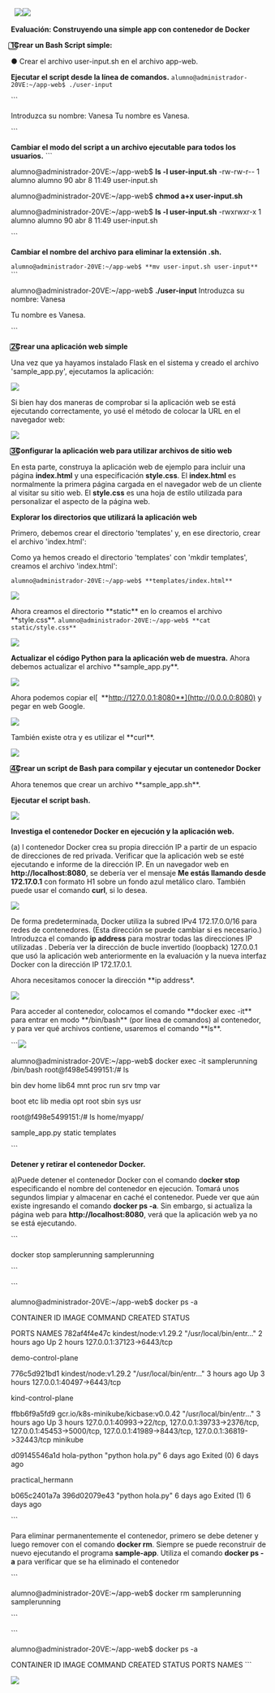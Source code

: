 ﻿` `![](Aspose.Words.a65cfa57-2039-4914-b96f-008138c101ce.001.png)![](Aspose.Words.a65cfa57-2039-4914-b96f-008138c101ce.002.png)

**Evaluación: Construyendo una simple app con contenedor de Docker**

**1**⃣**Crear un Bash Script simple:**

● Crear el archivo user-input.sh en el archivo app-web.

**Ejecutar el script desde la línea de comandos.** ```alumno@administrador-20VE:~/app-web$ ./user-input```

\```

Introduzca su nombre: Vanesa Tu nombre es Vanesa.

\```

**Cambiar el modo del script a un archivo ejecutable para todos los usuarios.** ```

alumno@administrador-20VE:~/app-web$ **ls -l user-input.sh** -rw-rw-r-- 1 alumno alumno 90 abr 8 11:49 user-input.sh

alumno@administrador-20VE:~/app-web$ **chmod a+x user-input.sh**

alumno@administrador-20VE:~/app-web$ **ls -l user-input.sh** -rwxrwxr-x 1 alumno alumno 90 abr 8 11:49 user-input.sh

\```

**Cambiar el nombre del archivo para eliminar la extensión .sh.**

```alumno@administrador-20VE:~/app-web$ **mv user-input.sh user-input**``` ```

alumno@administrador-20VE:~/app-web$ **./user-input** Introduzca su nombre: Vanesa

Tu nombre es Vanesa.

\```

**2**⃣**Crear una aplicación web simple**

Una vez que ya hayamos instalado Flask en el sistema y creado el archivo 'sample\_app.py', ejecutamos la aplicación:

![](Aspose.Words.a65cfa57-2039-4914-b96f-008138c101ce.003.jpeg)

Si bien hay dos maneras de comprobar si la aplicación web se está ejecutando correctamente, yo usé el método de colocar la URL en el navegador web:

![](Aspose.Words.a65cfa57-2039-4914-b96f-008138c101ce.004.png)

**3**⃣**Configurar la aplicación web para utilizar archivos de sitio web**

En esta parte, construya la aplicación web de ejemplo para incluir una página **index.html** y una especificación **style.css**. El **index.html** es normalmente la primera página cargada en el navegador web de un cliente al visitar su sitio web. El **style.css** es una hoja de estilo utilizada para personalizar el aspecto de la página web.

**Explorar los directorios que utilizará la aplicación web**

Primero, debemos crear el directorio 'templates' y, en ese directorio, crear el archivo 'index.html':

Como ya hemos creado el directorio 'templates' con 'mkdir templates', creamos el archivo 'index.html':

``` alumno@administrador-20VE:~/app-web$ **templates/index.html** ```

![](Aspose.Words.a65cfa57-2039-4914-b96f-008138c101ce.005.png)

Ahora creamos el directorio \*\*static\*\* en lo creamos el archivo \*\*style.css\*\*. ``` alumno@administrador-20VE:~/app-web$ **cat static/style.css** ```

![](Aspose.Words.a65cfa57-2039-4914-b96f-008138c101ce.006.png)

**Actualizar el código Python para la aplicación web de muestra.** Ahora debemos actualizar el archivo \*\*sample\_app.py\*\*.

![](Aspose.Words.a65cfa57-2039-4914-b96f-008138c101ce.007.png)

Ahora podemos copiar el[` `**http://127.0.0.1:8080**](http://0.0.0.0:8080) y pegar en web Google.

![](Aspose.Words.a65cfa57-2039-4914-b96f-008138c101ce.008.png)

También existe otra y es utilizar el \*\*curl\*\*.

![](Aspose.Words.a65cfa57-2039-4914-b96f-008138c101ce.009.png)

**4**⃣**Crear un script de Bash para compilar y ejecutar un contenedor Docker**

Ahora tenemos que crear un archivo \*\*sample\_app.sh\*\*.

**Ejecutar el script bash.**

![](Aspose.Words.a65cfa57-2039-4914-b96f-008138c101ce.010.jpeg)

**Investiga el contenedor Docker en ejecución y la aplicación web.**

(a) l contenedor Docker crea su propia dirección IP a partir de un espacio de direcciones de red privada. Verificar que la aplicación web se esté ejecutando e informe de la dirección IP. En un navegador web en **http://localhost:8080**, se debería ver el mensaje **Me estás llamando desde 172.17.0.1** con formato H1 sobre un fondo azul metálico claro. También puede usar el comando **curl**, si lo desea.

![](Aspose.Words.a65cfa57-2039-4914-b96f-008138c101ce.011.png)

De forma predeterminada, Docker utiliza la subred IPv4 172.17.0.0/16 para redes de contenedores. (Esta dirección se puede cambiar si es necesario.) Introduzca el comando **ip address** para mostrar todas las direcciones IP utilizadas . Debería ver la dirección de bucle invertido (loopback) 127.0.0.1 que usó la aplicación web anteriormente en la evaluación y la nueva interfaz Docker con la dirección IP 172.17.0.1.

Ahora necesitamos conocer la dirección \*\*ip address\*.

![](Aspose.Words.a65cfa57-2039-4914-b96f-008138c101ce.012.jpeg)

Para acceder al contenedor, colocamos el comando \*\*docker exec -it\*\* para entrar en modo \*\*/bin/bash\*\* (por línea de comandos) al contenedor, y para ver qué archivos contiene, usaremos el comando \*\*ls\*\*.

\```![](Aspose.Words.a65cfa57-2039-4914-b96f-008138c101ce.013.png)

alumno@administrador-20VE:~/app-web$ docker exec -it samplerunning /bin/bash root@f498e5499151:/# ls

bin dev home lib64 mnt proc run srv tmp var

boot etc lib media opt root sbin sys usr

root@f498e5499151:/# ls home/myapp/

sample\_app.py static templates

\```

**Detener y retirar el contenedor Docker.**

a)Puede detener el contenedor Docker con el comando d**ocker stop** especificando el nombre del contenedor en ejecución. Tomará unos segundos limpiar y almacenar en caché el contenedor. Puede ver que aún existe ingresando el comando **docker ps -a**. Sin embargo, si actualiza la página web para **http://localhost:8080**, verá que la aplicación web ya no se está ejecutando.

\```

docker stop samplerunning samplerunning

\```

\```

alumno@administrador-20VE:~/app-web$ docker ps -a

CONTAINER ID IMAGE COMMAND CREATED STATUS

PORTS NAMES 782af4f4e47c kindest/node:v1.29.2 "/usr/local/bin/entr…" 2 hours ago Up 2 hours 127.0.0.1:37123->6443/tcp

demo-control-plane

776c5d921bd1 kindest/node:v1.29.2 "/usr/local/bin/entr…" 3 hours ago Up 3 hours 127.0.0.1:40497->6443/tcp

kind-control-plane

ffbb6f9a5fd9 gcr.io/k8s-minikube/kicbase:v0.0.42 "/usr/local/bin/entr…" 3 hours ago Up 3 hours 127.0.0.1:40993->22/tcp, 127.0.0.1:39733->2376/tcp, 127.0.0.1:45453->5000/tcp, 127.0.0.1:41989->8443/tcp, 127.0.0.1:36819->32443/tcp minikube

d09145546a1d hola-python "python hola.py" 6 days ago Exited (0) 6 days ago

practical\_hermann

b065c2401a7a 396d02079e43 "python hola.py" 6 days ago Exited (1) 6 days ago

\```

Para eliminar permanentemente el contenedor, primero se debe detener y luego remover con el comando **docker rm**. Siempre se puede reconstruir de nuevo ejecutando el programa **sample-app**. Utiliza el comando **docker ps -a** para verificar que se ha eliminado el contenedor

\```

alumno@administrador-20VE:~/app-web$ docker rm samplerunning samplerunning

\```

\```

alumno@administrador-20VE:~/app-web$ docker ps -a

CONTAINER ID IMAGE COMMAND CREATED STATUS PORTS NAMES ```

![](Aspose.Words.a65cfa57-2039-4914-b96f-008138c101ce.014.jpeg)
